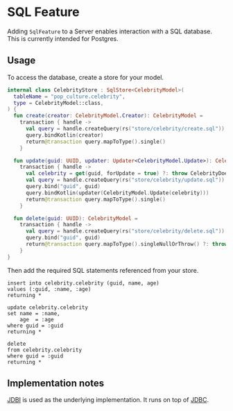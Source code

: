 # SQL Feature

Adding `SqlFeature` to a Server enables interaction with a SQL database.
This is currently intended for Postgres.

## Usage

To access the database, create a store for your model.

```kotlin
internal class CelebrityStore : SqlStore<CelebrityModel>(
  tableName = "pop_culture.celebrity",
  type = CelebrityModel::class,
) {
  fun create(creator: CelebrityModel.Creator): CelebrityModel =
    transaction { handle ->
      val query = handle.createQuery(rs("store/celebrity/create.sql"))
      query.bindKotlin(creator)
      return@transaction query.mapToType().single()
    }

  fun update(guid: UUID, updater: Updater<CelebrityModel.Update>): CelebrityModel =
    transaction { handle ->
      val celebrity = get(guid, forUpdate = true) ?: throw CelebrityDoesNotExist()
      val query = handle.createQuery(rs("store/celebrity/update.sql"))
      query.bind("guid", guid)
      query.bindKotlin(updater(CelebrityModel.Update(celebrity)))
      return@transaction query.mapToType().single()
    }

  fun delete(guid: UUID): CelebrityModel =
    transaction { handle ->
      val query = handle.createQuery(rs("store/celebrity/delete.sql"))
      query.bind("guid", guid)
      return@transaction query.mapToType().singleNullOrThrow() ?: throw CelebrityDoesNotExist()
    }
}
```

Then add the required SQL statements referenced from your store.

```postgresql
insert into celebrity.celebrity (guid, name, age)
values (:guid, :name, :age)
returning *
```

```postgresql
update celebrity.celebrity
set name = :name,
    age  = :age
where guid = :guid
returning *
```

```postgresql
delete
from celebrity.celebrity
where guid = :guid
returning *
```

## Implementation notes

[JDBI](https://jdbi.org/) is used as the underlying implementation.
It runs on top of [JDBC](https://docs.oracle.com/javase/tutorial/jdbc/basics/index.html).
